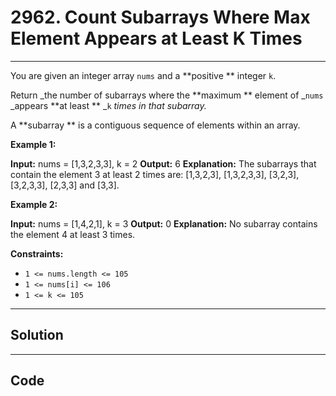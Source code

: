 # 2962. Count Subarrays Where Max Element Appears at Least K Times

---

You are given an integer array `nums` and a **positive ** integer `k`.

Return _the number of subarrays where the **maximum ** element of _`nums` _appears **at least ** _`k` _times in that subarray._

A **subarray ** is a contiguous sequence of elements within an array.

 

**Example 1:**


**Input:** nums = [1,3,2,3,3], k = 2
**Output:** 6
**Explanation:** The subarrays that contain the element 3 at least 2 times are: [1,3,2,3], [1,3,2,3,3], [3,2,3], [3,2,3,3], [2,3,3] and [3,3].


**Example 2:**


**Input:** nums = [1,4,2,1], k = 3
**Output:** 0
**Explanation:** No subarray contains the element 4 at least 3 times.


 

**Constraints:**

  * `1 <= nums.length <= 105`
  * `1 <= nums[i] <= 106`
  * `1 <= k <= 105`

---

## Solution



---

## Code
```python


```